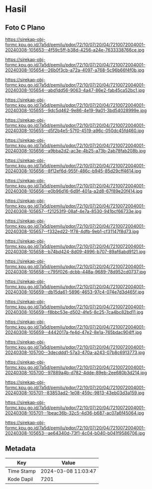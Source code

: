 # Hasil

## Foto C Plano

https://sirekap-obj-formc.kpu.go.id/7a5d/pemilu/pdpr/72/10/07/20/04/7210072004001-20240308-105653--4f59c5ff-b38d-4256-a24e-7633338766ce.jpg

https://sirekap-obj-formc.kpu.go.id/7a5d/pemilu/pdpr/72/10/07/20/04/7210072004001-20240308-105654--26b0f3cb-a72a-4097-a768-5c96b66f4f0b.jpg

https://sirekap-obj-formc.kpu.go.id/7a5d/pemilu/pdpr/72/10/07/20/04/7210072004001-20240308-105654--abd1dd56-9063-4a47-86e2-fab45ca52bc1.jpg

https://sirekap-obj-formc.kpu.go.id/7a5d/pemilu/pdpr/72/10/07/20/04/7210072004001-20240308-105655--9dc5d462-9e86-4e19-9a01-3bd54028999e.jpg

https://sirekap-obj-formc.kpu.go.id/7a5d/pemilu/pdpr/72/10/07/20/04/7210072004001-20240308-105655--d5f2b4e5-57f0-4519-a96c-050dc45fd460.jpg

https://sirekap-obj-formc.kpu.go.id/7a5d/pemilu/pdpr/72/10/07/20/04/7210072004001-20240308-105656--a9bba2d2-ac3e-4b25-a73b-2ab78fab208b.jpg

https://sirekap-obj-formc.kpu.go.id/7a5d/pemilu/pdpr/72/10/07/20/04/7210072004001-20240308-105656--8f12ef6d-955f-486c-b945-85d29cff4614.jpg

https://sirekap-obj-formc.kpu.go.id/7a5d/pemilu/pdpr/72/10/07/20/04/7210072004001-20240308-105656--e0b96d16-6d9f-401a-a2d8-67f89e20f414.jpg

https://sirekap-obj-formc.kpu.go.id/7a5d/pemilu/pdpr/72/10/07/20/04/7210072004001-20240308-105657--f21253f9-08af-4e7a-8530-941bcf66733e.jpg

https://sirekap-obj-formc.kpu.go.id/7a5d/pemilu/pdpr/72/10/07/20/04/7210072004001-20240308-105657--f332ed22-1f78-4dfb-9eb1-cf31147f8d73.jpg

https://sirekap-obj-formc.kpu.go.id/7a5d/pemilu/pdpr/72/10/07/20/04/7210072004001-20240308-105658--b74bd424-8d09-4996-b707-89af6abd9121.jpg

https://sirekap-obj-formc.kpu.go.id/7a5d/pemilu/pdpr/72/10/07/20/04/7210072004001-20240308-105658--c795f026-dcbb-448a-9689-78d952cd0737.jpg

https://sirekap-obj-formc.kpu.go.id/7a5d/pemilu/pdpr/72/10/07/20/04/7210072004001-20240308-105659--db15da61-5896-4653-97c4-074e7d3d465f.jpg

https://sirekap-obj-formc.kpu.go.id/7a5d/pemilu/pdpr/72/10/07/20/04/7210072004001-20240308-105659--f8bbc53e-d502-4fe5-8c25-7ca4bc82bd11.jpg

https://sirekap-obj-formc.kpu.go.id/7a5d/pemilu/pdpr/72/10/07/20/04/7210072004001-20240308-105659--4442017a-fe4d-47e2-8e1a-765bdac904ff.jpg

https://sirekap-obj-formc.kpu.go.id/7a5d/pemilu/pdpr/72/10/07/20/04/7210072004001-20240308-105700--3decddd1-57a3-470a-a243-07b8c6913773.jpg

https://sirekap-obj-formc.kpu.go.id/7a5d/pemilu/pdpr/72/10/07/20/04/7210072004001-20240308-105700--97889a4b-d782-4dde-89eb-2ee680b3d214.jpg

https://sirekap-obj-formc.kpu.go.id/7a5d/pemilu/pdpr/72/10/07/20/04/7210072004001-20240308-105701--83853ad2-1e08-459c-9813-43eb03d3a159.jpg

https://sirekap-obj-formc.kpu.go.id/7a5d/pemilu/pdpr/72/10/07/20/04/7210072004001-20240308-105701--1beac36b-32c5-4d36-b687-ac07a6f45064.jpg

https://sirekap-obj-formc.kpu.go.id/7a5d/pemilu/pdpr/72/10/07/20/04/7210072004001-20240308-105653--ae64340d-73f1-4c04-b040-b041f9586706.jpg


## Metadata

| Key        | Value               |
| ---------- | ------------------- |
| Time Stamp | 2024-03-08 11:03:47 |
| Kode Dapil | 7201                |



